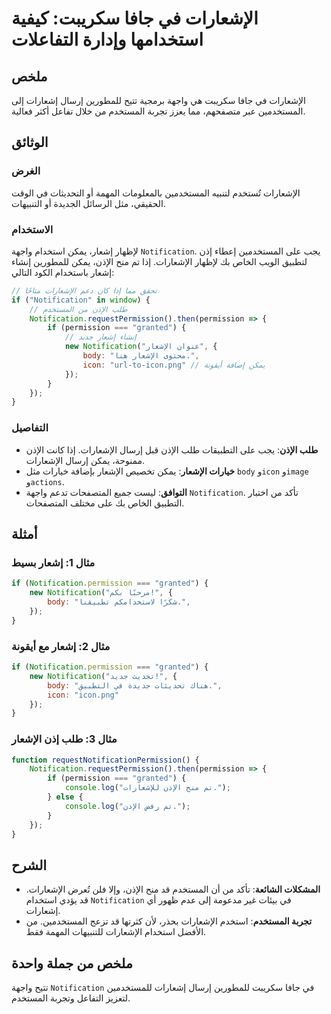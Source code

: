 <!--
Meta Description: # الإشعارات في جافا سكريبت: كيفية استخدامها وإدارة التفاعلات ## ملخص الإشعارات في جافا سكريبت هي واجهة برمجية تتيح للمطورين إرسال إشعارات إلى المستخدم...
Meta Keywords: notification, الإشعارات, الإذن, permission, المستخدم
-->

# الإشعارات في جافا سكريبت: كيفية استخدامها وإدارة التفاعلات

## ملخص
الإشعارات في جافا سكريبت هي واجهة برمجية تتيح للمطورين إرسال إشعارات إلى المستخدمين عبر متصفحهم، مما يعزز تجربة المستخدم من خلال تفاعل أكثر فعالية.

## الوثائق
### الغرض
الإشعارات تُستخدم لتنبيه المستخدمين بالمعلومات المهمة أو التحديثات في الوقت الحقيقي، مثل الرسائل الجديدة أو التنبيهات.

### الاستخدام
لإظهار إشعار، يمكن استخدام واجهة `Notification`. يجب على المستخدمين إعطاء إذن لتطبيق الويب الخاص بك لإظهار الإشعارات. إذا تم منح الإذن، يمكن للمطورين إنشاء إشعار باستخدام الكود التالي:

```javascript
// تحقق مما إذا كان دعم الإشعارات متاحًا
if ("Notification" in window) {
    // طلب الإذن من المستخدم
    Notification.requestPermission().then(permission => {
        if (permission === "granted") {
            // إنشاء إشعار جديد
            new Notification("عنوان الإشعار", {
                body: "محتوى الإشعار هنا.",
                icon: "url-to-icon.png" // يمكن إضافة أيقونة
            });
        }
    });
}
```

### التفاصيل
- **طلب الإذن**: يجب على التطبيقات طلب الإذن قبل إرسال الإشعارات. إذا كانت الإذن ممنوحة، يمكن إرسال الإشعارات.
- **خيارات الإشعار**: يمكن تخصيص الإشعار بإضافة خيارات مثل `body` و`icon` و`image` و`actions`.
- **التوافق**: ليست جميع المتصفحات تدعم واجهة `Notification`. تأكد من اختبار التطبيق الخاص بك على مختلف المتصفحات.

## أمثلة
### مثال 1: إشعار بسيط
```javascript
if (Notification.permission === "granted") {
    new Notification("مرحبًا بكم!", {
        body: "شكرًا لاستخدامكم تطبيقنا.",
    });
}
```

### مثال 2: إشعار مع أيقونة
```javascript
if (Notification.permission === "granted") {
    new Notification("تحديث جديد!", {
        body: "هناك تحديثات جديدة في التطبيق.",
        icon: "icon.png"
    });
}
```

### مثال 3: طلب إذن الإشعار
```javascript
function requestNotificationPermission() {
    Notification.requestPermission().then(permission => {
        if (permission === "granted") {
            console.log("تم منح الإذن للإشعارات.");
        } else {
            console.log("تم رفض الإذن.");
        }
    });
}
```

## الشرح
- **المشكلات الشائعة**: تأكد من أن المستخدم قد منح الإذن، وإلا فلن تُعرض الإشعارات. قد يؤدي استخدام `Notification` في بيئات غير مدعومة إلى عدم ظهور أي إشعارات.
- **تجربة المستخدم**: استخدم الإشعارات بحذر، لأن كثرتها قد تزعج المستخدمين. من الأفضل استخدام الإشعارات للتنبيهات المهمة فقط.
  
## ملخص من جملة واحدة
تتيح واجهة `Notification` في جافا سكريبت للمطورين إرسال إشعارات للمستخدمين لتعزيز التفاعل وتجربة المستخدم.